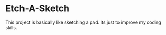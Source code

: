 # Etch-A-Sketch
This project is basically like sketching a pad.
Its just to improve my coding skills.
